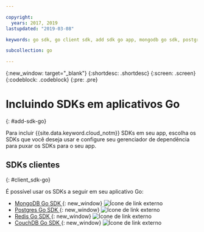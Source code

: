 ```yaml
---

copyright:
  years: 2017, 2019
lastupdated: "2019-03-08"

keywords: go sdk, go client sdk, add sdk go app, mongodb go sdk, postgres go sdk, redis go sdk, couchdb go sdk

subcollection: go

---
```


{:new_window: target="_blank"}
{:shortdesc: .shortdesc}
{:screen: .screen}
{:codeblock: .codeblock}
{:pre: .pre}

#  Incluindo SDKs em aplicativos Go
{: #add-sdk-go}

Para incluir {{site.data.keyword.cloud_notm}} SDKs em seu app, escolha os SDKs que você deseja usar e configure seu gerenciador de dependência para puxar os SDKs para o seu app.

## SDKs clientes
{: #client_sdk-go}

É possível usar os SDKs a seguir em seu aplicativo Go:
* [MongoDB Go SDK ](https://github.com/mongodb/mongo-go-driver){: new_window} ![Ícone de link externo](../icons/launch-glyph.svg "Ícone de link externo")
* [Postgres Go SDK ](https://github.com/lib/pq){: new_window} ![Ícone de link externo](../icons/launch-glyph.svg "Ícone de link externo")
* [Redis Go SDK ](https://github.com/go-redis/redis){: new_window} ![Ícone de link externo](../icons/launch-glyph.svg "Ícone de link externo")
* [CouchDB Go SDK ](https://github.com/leesper/couchdb-golang){: new_window} ![Ícone de link externo](../icons/launch-glyph.svg "Ícone de link externo")

<!--
## Services
{: #services}

* [Watson Go SDK ![External link icon](../icons/launch-glyph.svg "External link icon")](https://github.com/watson-developer-cloud/go-sdk)
-->

